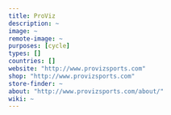```yaml
---
title: ProViz
description: ~
image: ~
remote-image: ~
purposes: [cycle]
types: []
countries: []
website: "http://www.provizsports.com"
shop: "http://www.provizsports.com"
store-finder: ~
about: "http://www.provizsports.com/about/"
wiki: ~
---
```

